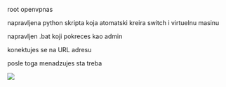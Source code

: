root
openvpnas

napravljena python skripta koja atomatski kreira switch i virtuelnu masinu

napravljen .bat koji pokreces kao admin

konektujes se na URL adresu

posle toga menadzujes sta treba

![](https://www.youtube.com/watch?v=5uVN3QzP0m8)